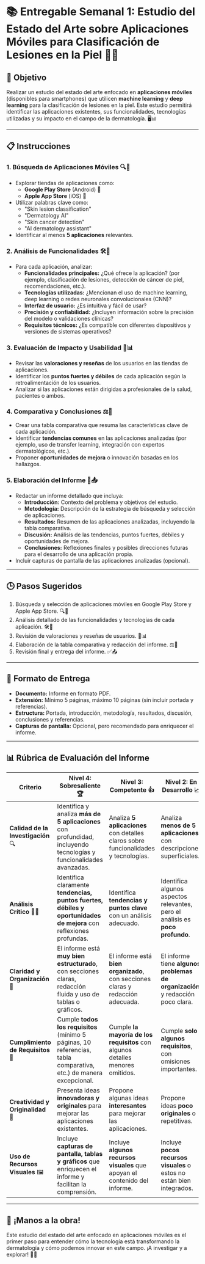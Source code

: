 # 📚 **Entregable Semanal 1: Estudio del Estado del Arte sobre Aplicaciones Móviles para Clasificación de Lesiones en la Piel** 📱🧠

## 🎯 **Objetivo**
Realizar un estudio del estado del arte enfocado en **aplicaciones móviles** (disponibles para smartphones) que utilicen **machine learning** y **deep learning** para la clasificación de lesiones en la piel. Este estudio permitirá identificar las aplicaciones existentes, sus funcionalidades, tecnologías utilizadas y su impacto en el campo de la dermatología. 🖥️📊

---

## 📋 **Instrucciones**

### 1. **Búsqueda de Aplicaciones Móviles** 🔍📱
   - Explorar tiendas de aplicaciones como:
     - **Google Play Store** (Android) 🤖
     - **Apple App Store** (iOS) 🍎
   - Utilizar palabras clave como:
     - "Skin lesion classification"
     - "Dermatology AI"
     - "Skin cancer detection"
     - "AI dermatology assistant"
   - Identificar al menos **5 aplicaciones** relevantes.

### 2. **Análisis de Funcionalidades** 🛠️📑
   - Para cada aplicación, analizar:
     - **Funcionalidades principales:** ¿Qué ofrece la aplicación? (por ejemplo, clasificación de lesiones, detección de cáncer de piel, recomendaciones, etc.).
     - **Tecnologías utilizadas:** ¿Mencionan el uso de machine learning, deep learning o redes neuronales convolucionales (CNN)?
     - **Interfaz de usuario:** ¿Es intuitiva y fácil de usar?
     - **Precisión y confiabilidad:** ¿Incluyen información sobre la precisión del modelo o validaciones clínicas?
     - **Requisitos técnicos:** ¿Es compatible con diferentes dispositivos y versiones de sistemas operativos?

### 3. **Evaluación de Impacto y Usabilidad** 🌟📊
   - Revisar las **valoraciones y reseñas** de los usuarios en las tiendas de aplicaciones.
   - Identificar los **puntos fuertes y débiles** de cada aplicación según la retroalimentación de los usuarios.
   - Analizar si las aplicaciones están dirigidas a profesionales de la salud, pacientes o ambos.

### 4. **Comparativa y Conclusiones** ⚖️📝
   - Crear una tabla comparativa que resuma las características clave de cada aplicación.
   - Identificar **tendencias comunes** en las aplicaciones analizadas (por ejemplo, uso de transfer learning, integración con expertos dermatológicos, etc.).
   - Proponer **oportunidades de mejora** o innovación basadas en los hallazgos.

### 5. **Elaboración del Informe** 📑📤
   - Redactar un informe detallado que incluya:
     - **Introducción:** Contexto del problema y objetivos del estudio.
     - **Metodología:** Descripción de la estrategia de búsqueda y selección de aplicaciones.
     - **Resultados:** Resumen de las aplicaciones analizadas, incluyendo la tabla comparativa.
     - **Discusión:** Análisis de las tendencias, puntos fuertes, débiles y oportunidades de mejora.
     - **Conclusiones:** Reflexiones finales y posibles direcciones futuras para el desarrollo de una aplicación propia.
   - Incluir capturas de pantalla de las aplicaciones analizadas (opcional).

---

## 🕒 **Pasos Sugeridos**
1. Búsqueda y selección de aplicaciones móviles en Google Play Store y Apple App Store. 🔍📱
2. Análisis detallado de las funcionalidades y tecnologías de cada aplicación. 🛠️📑
3. Revisión de valoraciones y reseñas de usuarios. 🌟📊
4. Elaboración de la tabla comparativa y redacción del informe. ⚖️📝
5. Revisión final y entrega del informe. ✅📤

---

## 📂 **Formato de Entrega**
- **Documento:** Informe en formato PDF.
- **Extensión:** Mínimo 5 páginas, máximo 10 páginas (sin incluir portada y referencias).
- **Estructura:** Portada, introducción, metodología, resultados, discusión, conclusiones y referencias.
- **Capturas de pantalla:** Opcional, pero recomendado para enriquecer el informe.

---

## 📊 **Rúbrica de Evaluación del Informe**

| **Criterio**               | **Nivel 4: Sobresaliente** 🏆                                                                 | **Nivel 3: Competente** 👍                           | **Nivel 2: En Desarrollo** 📈                       | **Nivel 1: Básico** ⚠️                           |
|----------------------------|---------------------------------------------------------------------------------------------|----------------------------------------------------|----------------------------------------------------|-------------------------------------------------|
| **Calidad de la Investigación** 🔍 | Identifica y analiza **más de 5 aplicaciones** con profundidad, incluyendo tecnologías y funcionalidades avanzadas. | Analiza **5 aplicaciones** con detalles claros sobre funcionalidades y tecnologías. | Analiza **menos de 5 aplicaciones** con descripciones superficiales. | Analiza **1-2 aplicaciones** con información limitada o poco clara. |
| **Análisis Crítico** 🧠💡       | Identifica claramente **tendencias, puntos fuertes, débiles y oportunidades de mejora** con reflexiones profundas. | Identifica **tendencias y puntos clave** con un análisis adecuado. | Identifica algunos aspectos relevantes, pero el análisis es **poco profundo**. | No identifica tendencias o aspectos clave, el análisis es **muy superficial**. |
| **Claridad y Organización** 📝 | El informe está **muy bien estructurado**, con secciones claras, redacción fluida y uso de tablas o gráficos. | El informe está **bien organizado**, con secciones claras y redacción adecuada. | El informe tiene **algunos problemas de organización** y redacción poco clara. | El informe está **poco organizado**, con redacción confusa y falta de estructura. |
| **Cumplimiento de Requisitos** 📑 | Cumple **todos los requisitos** (mínimo 5 páginas, 10 referencias, tabla comparativa, etc.) de manera excepcional. | Cumple **la mayoría de los requisitos** con algunos detalles menores omitidos. | Cumple **solo algunos requisitos**, con omisiones importantes. | **No cumple** con los requisitos mínimos del informe. |
| **Creatividad y Originalidad** 🎨 | Presenta ideas **innovadoras y originales** para mejorar las aplicaciones existentes. | Propone algunas ideas **interesantes** para mejorar las aplicaciones. | Propone ideas **poco originales** o repetitivas. | No propone ideas o las sugerencias son **poco relevantes**. |
| **Uso de Recursos Visuales** 🖼️ | Incluye **capturas de pantalla, tablas y gráficos** que enriquecen el informe y facilitan la comprensión. | Incluye **algunos recursos visuales** que apoyan el contenido del informe. | Incluye **pocos recursos visuales** o estos no están bien integrados. | **No incluye recursos visuales** o estos son irrelevantes. |


---

## 🚀 **¡Manos a la obra!**
Este estudio del estado del arte enfocado en aplicaciones móviles es el primer paso para entender cómo la tecnología está transformando la dermatología y cómo podemos innovar en este campo. ¡A investigar y a explorar! 💪🔬
